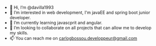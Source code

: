 - 👋 Hi, I’m @davilla1993
- 👀 I’m interested in web development, I'm javaEE and spring boot junior developer.
- 🌱 I’m currently learning javascprit and angular.
- 💞️ I’m looking to collaborate on all projects that can allow me to develop my skills.
- 📫 You can reach me on carlogbossou.developpeur@gmail.com

<!---
davilla1993/davilla1993 is a ✨ special ✨ repository because its `README.md` (this file) appears on your GitHub profile.
You can click the Preview link to take a look at your changes.
--->
